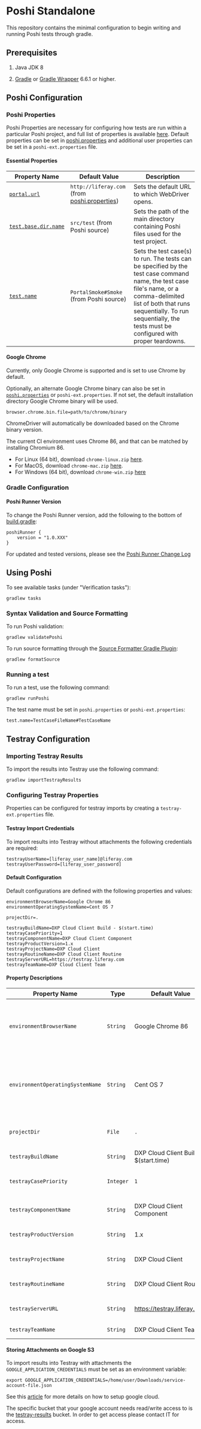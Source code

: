 # Poshi Standalone

This repository contains the minimal configuration to begin writing and running Poshi tests through gradle.

## Prerequisites

 1. Java JDK 8

 1. [Gradle](https://gradle.org/install/) or [Gradle Wrapper](https://docs.gradle.org/current/userguide/gradle_wrapper.html#sec:adding_wrapper) 6.6.1 or higher.

## Poshi Configuration

### Poshi Properties

Poshi Properties are necessary for configuring how tests are run within a particular Poshi project, and full list of properties is available [here](https://github.com/liferay/liferay-portal/blob/master/modules/test/poshi/poshi-properties.markdown). Default properties can be set in [poshi.properties](poshi.properties) and additional user properties can be set in a `poshi-ext.properties` file.

#### Essential Properties
Property Name | Default Value | Description
------------- | ------------- | -----------
[`portal.url`](https://github.com/liferay/liferay-portal/blob/master/modules/test/poshi/poshi-properties.markdown#portalurl) | `http://liferay.com` (from [poshi.properties](poshi.properties)) | Sets the default URL to which WebDriver opens.
[`test.base.dir.name`](https://github.com/liferay/liferay-portal/blob/master/modules/test/poshi/poshi-properties.markdown#testbasedirname) | `src/test` (from Poshi source) | Sets the path of the main directory containing Poshi files used for the test project.
[`test.name`](https://github.com/liferay/liferay-portal/blob/master/modules/test/poshi/poshi-properties.markdown#testname) | `PortalSmoke#Smoke` (from Poshi source) | Sets the test case(s) to run. The tests can be specified by the test case command name, the test case file's name, or a comma-delimited list of both that runs sequentially. To run sequentially, the tests must be configured with proper teardowns.

#### Google Chrome
Currently, only Google Chrome is supported and is set to use Chrome by default.

Optionally, an alternate Google Chrome binary can also be set in [`poshi.properties`](poshi.properties) or `poshi-ext.properties`. If not set, the default installation directory Google Chrome binary will be used.
```
browser.chrome.bin.file=path/to/chrome/binary
```

ChromeDriver will automatically be downloaded based on the Chrome binary version.

The current CI environment uses Chrome 86, and that can be matched by installing Chromium 86.
* For Linux (64 bit), download `chrome-linux.zip` [here](https://commondatastorage.googleapis.com/chromium-browser-snapshots/index.html?prefix=Linux_x64/800217/).
* For MacOS, download `chrome-mac.zip` [here](https://commondatastorage.googleapis.com/chromium-browser-snapshots/index.html?prefix=Mac/800208/).
* For Windows (64 bit), download `chrome-win.zip` [here](https://commondatastorage.googleapis.com/chromium-browser-snapshots/index.html?prefix=Win_x64/800185/)

### Gradle Configuration

#### Poshi Runner Version

To change the Poshi Runner version, add the following to the bottom of [build.gradle](build.gradle):
```
poshiRunner {
	version = "1.0.XXX"
}
```

For updated and tested versions, please see the [Poshi Runner Change Log](https://github.com/liferay/liferay-portal/blob/master/modules/test/poshi/CHANGELOG.markdown)

## Using Poshi

To see available tasks (under "Verification tasks"):
```
gradlew tasks
```

### Syntax Validation and Source Formatting

To run Poshi validation:
```
gradlew validatePoshi
```

To run source formatting through the [Source Formatter Gradle Plugin](https://github.com/liferay/liferay-portal/blob/master/modules/sdk/gradle-plugins-source-formatter/README.markdown):
```
gradlew formatSource
```

### Running a test

To run a test, use the following command:
```
gradlew runPoshi
```

The test name must be set in `poshi.properties` or `poshi-ext.properties`:
```
test.name=TestCaseFileName#TestCaseName
```

## Testray Configuration

### Importing Testray Results

To import the results into Testray use the following command:
```
gradlew importTestrayResults
```

### Configuring Testray Properties

Properties can be configured for testray imports by creating a `testray-ext.properties` file.

#### Testray Import Credentials

To import results into Testray without attachments the following credentials are required:

```
testrayUserName=[liferay_user_name]@liferay.com
testrayUserPassword=[liferay_user_password]
```

#### Default Configuration

Default configurations are defined with the following properties and values:
```
environmentBrowserName=Google Chrome 86
environmentOperatingSystemName=Cent OS 7

projectDir=.

testrayBuildName=DXP Cloud Client Build - $(start.time)
testrayCasePriority=1
testrayComponentName=DXP Cloud Client Component
testrayProductVersion=1.x
testrayProjectName=DXP Cloud Client
testrayRoutineName=DXP Cloud Client Routine
testrayServerURL=https://testray.liferay.com
testrayTeamName=DXP Cloud Client Team
```

#### Property Descriptions

Property Name | Type | Default Value | Description
------------- | ---- | ------------- | -----------
`environmentBrowserName` | `String` | Google Chrome 86 | The browser name and version used in the test environment
`environmentOperatingSystemName` | `String` | Cent OS 7 | The operating system name and version used in the test environment
`projectDir` | `File` | `.` | The location of the project directory
`testrayBuildName` | `String` | DXP Cloud Client Build - $(start.time) | The Testray build name
`testrayCasePriority` | `Integer` | `1` | The priority of the test case result(s)
`testrayComponentName` | `String` | DXP Cloud Client Component | The Testray component name
`testrayProductVersion` | `String` | 1.x | The Testray product version
`testrayProjectName` | `String` | DXP Cloud Client | The Testray product name
`testrayRoutineName` | `String` | DXP Cloud Client Routine | The Testray routine name
`testrayServerURL` | `String` | https://testray.liferay.com | The URL of the Testray server
`testrayTeamName` | `String` | DXP Cloud Client Team | The Testray team name

#### Storing Attachments on Google S3

To import results into Testray with attachments the `GOOGLE_APPLICATION_CREDENTIALS` must be set as an environment variable:

```
export GOOGLE_APPLICATION_CREDENTIALS=/home/user/Downloads/service-account-file.json
```

See this [article](https://cloud.google.com/docs/authentication/getting-started) for more details on how to setup google cloud.

The specific bucket that your google account needs read/write access to is the [testray-results](https://console.cloud.google.com/storage/browser/testray-results) bucket. In order to get access please contact IT for access.